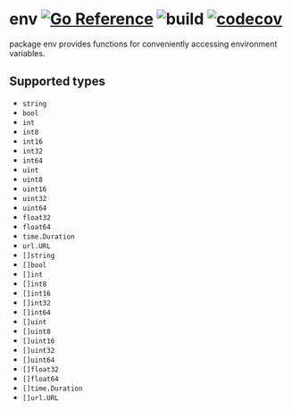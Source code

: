 # env [![Go Reference](https://pkg.go.dev/badge/github.com/rojbar/env.svg)](https://pkg.go.dev/github.com/rojbar/env) ![build](https://github.com/rojbar/env/actions/workflows/build.yml/badge.svg) [![codecov](https://codecov.io/github/rojbar/env/graph/badge.svg?token=CEZVN7838T)](https://codecov.io/github/rojbar/env)

package env provides functions for conveniently accessing environment variables.

## Supported types

- `string`
- `bool`
- `int`
- `int8`
- `int16`
- `int32`
- `int64`
- `uint`
- `uint8`
- `uint16`
- `uint32`
- `uint64`
- `float32`
- `float64`
- `time.Duration`
- `url.URL`
- `[]string`
- `[]bool`
- `[]int`
- `[]int8`
- `[]int16`
- `[]int32`
- `[]int64`
- `[]uint`
- `[]uint8`
- `[]uint16`
- `[]uint32`
- `[]uint64`
- `[]float32`
- `[]float64`
- `[]time.Duration`
- `[]url.URL`
